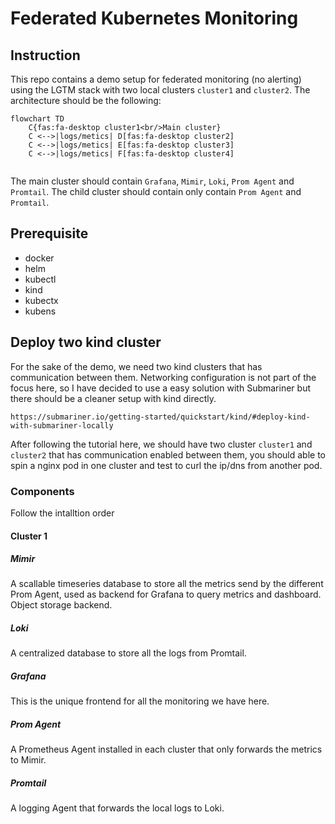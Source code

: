 # Federated Kubernetes Monitoring
## Instruction

This repo contains a demo setup for federated monitoring (no alerting) using the LGTM stack with two local clusters `cluster1` and `cluster2`. The architecture should be the following:

```mermaid
flowchart TD
    C{fas:fa-desktop cluster1<br/>Main cluster}
    C <-->|logs/metics| D[fas:fa-desktop cluster2]
    C <-->|logs/metics| E[fas:fa-desktop cluster3]
    C <-->|logs/metics| F[fas:fa-desktop cluster4]
  
```
The main cluster should contain `Grafana`, `Mimir`, `Loki`, `Prom Agent` and `Promtail`.
The child cluster should contain only contain `Prom Agent` and `Promtail`.


## Prerequisite
  - docker
  - helm
  - kubectl
  - kind
  - kubectx
  - kubens

## Deploy two kind cluster
For the sake of the demo, we need two kind clusters that has communication between them. Networking configuration is not part of the focus here, so I have decided to use a easy solution with Submariner but there should be a cleaner setup with kind directly.

`https://submariner.io/getting-started/quickstart/kind/#deploy-kind-with-submariner-locally`

After following the tutorial here, we should have two cluster `cluster1` and `cluster2` that has communication enabled between them, you should able to spin a nginx pod in one cluster and test to curl the ip/dns from another pod.

### Components
Follow the intalltion order 
#### Cluster 1
##### Mimir
A scallable timeseries database to store all the metrics send by the different Prom Agent, used as backend for Grafana to query metrics and dashboard. Object storage backend.
##### Loki
A centralized database to store all the logs from Promtail.
##### Grafana
This is the unique frontend for all the monitoring we have here.
##### Prom Agent
A Prometheus Agent installed in each cluster that only forwards the metrics to Mimir.
##### Promtail
A logging Agent that forwards the local logs to Loki.

